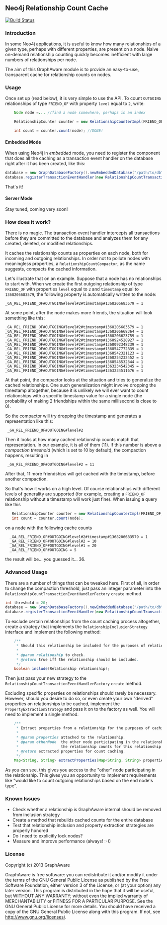 Neo4j Relationship Count Cache
------------------------------

[![Build Status](https://travis-ci.org/graphaware/neo4j-relcount.png)](https://travis-ci.org/graphaware/neo4j-relcount)

### Introduction

In some Neo4j applications, it is useful to know how many relationships of a given type, perhaps with different properties,
are present on a node. Naive on-demand relationship counting quickly becomes inefficient with large numbers of relationships
per node.

The aim of this GraphAware module is to provide an easy-to-use, transparent cache for relationship counts on nodes.

### Usage


Once set up (read below), it is very simple to use the API. To count `OUTGOING` relationships of type `FRIEND_OF` with property
 `level` equal to `2`, write:

```java
    Node node =... //find a node somewhere, perhaps in an index

    RelationshipCounter counter = new RelationshipCounterImpl(FRIEND_OF, OUTGOING).with("level", "2");

    int count = counter.count(node); //DONE!
```

#### Embedded Mode

When using Neo4j in _embedded_ mode, you need to register the component that does all the caching as a transaction event
handler on the database right after it has been created, like this:

```java
database = new GraphDatabaseFactory().newEmbeddedDatabase("/path/to/db");
database.registerTransactionEventHandler(new RelationshipCountTransactionEventHandlerFactory().create());
```

That's it!

#### Server Mode

Stay tuned, coming very soon!

### How does it work?

There is no magic. The transaction event handler intercepts all transactions before they are committed to the database
and analyzes them for any created, deleted, or modified relationships.

It caches the relationship counts as properties on each node, both for incoming and outgoing relationships. In order not
to pollute nodes with meaningless properties, a `RelationshipCountCompactor`, as the name suggests, compacts the cached
information.

Let's illustrate that on an example. Suppose that a node has no relationships to start with. When we create the first outgoing
relationship of type `FRIEND_OF` with properties `level` equal to `2` and `timestamp` equal to `1368206683579`, the following property
is automatically written to the node:

    _GA_REL_FRIEND_OF#OUTGOING#level#2#timestamp#1368206683579 = 1

At some point, after the node makes more friends, the situation will look something like this:

    _GA_REL_FRIEND_OF#OUTGOING#level#2#timestamp#1368206683579 = 1
    _GA_REL_FRIEND_OF#OUTGOING#level#2#timestamp#1368206668364 = 1
    _GA_REL_FRIEND_OF#OUTGOING#level#2#timestamp#1368206623759 = 1
    _GA_REL_FRIEND_OF#OUTGOING#level#2#timestamp#1368924528927 = 1
    _GA_REL_FRIEND_OF#OUTGOING#level#2#timestamp#1368092348239 = 1
    _GA_REL_FRIEND_OF#OUTGOING#level#2#timestamp#1368547772839 = 1
    _GA_REL_FRIEND_OF#OUTGOING#level#2#timestamp#1368542321123 = 1
    _GA_REL_FRIEND_OF#OUTGOING#level#2#timestamp#1368254232452 = 1
    _GA_REL_FRIEND_OF#OUTGOING#level#2#timestamp#1368546532344 = 1
    _GA_REL_FRIEND_OF#OUTGOING#level#2#timestamp#1363234542345 = 1
    _GA_REL_FRIEND_OF#OUTGOING#level#2#timestamp#1363234511676 = 1

At that point, the compactor looks at the situation and tries to generalize the cached relationships. One such generalization
might involve dropping the timestamp altogether, because it is unlikely we will ever want to count relationships with a specific
timestamp value for a single node (the probability of making 2 friendships within the same millisecond is close to 0).

So the compactor will try dropping the timestamp and generates a representation like this:

     _GA_REL_FRIEND_OF#OUTGOING#level#2

Then it looks at how many cached relationship counts match that representation. In our example, it is all of them (11). If
this number is above a *compaction threshold* (which is set to 10 by default), the compaction happens, resulting in

     _GA_REL_FRIEND_OF#OUTGOING#level#2 = 11

After that, 11 more friendships will get cached with the timestamp, before another compaction.

So that's how it works on a high level. Of course relationships with different levels of generality are supported
(for example, creating a `FRIEND_OF` relationship without a timestamp will work just fine). When issuing a query
 like this

 ```java
    RelationshipCounter counter = new RelationshipCounterImpl(FRIEND_OF, OUTGOING);
    int count = counter.count(node);
 ```

on a node with the following cache counts

      _GA_REL_FRIEND_OF#OUTGOING#level#2#timestamp#1368206683579 = 1
      _GA_REL_FRIEND_OF#OUTGOING#level#2 = 10
      _GA_REL_FRIEND_OF#OUTGOING#level#1 = 20
      _GA_REL_FRIEND_OF#OUTGOING = 5

the result will be... you guessed it... 36.

### Advanced Usage

There are a number of things that can be tweaked here. First of all, in order to change the compaction threshold,
just pass an integer parameter into the `RelationshipCountTransactionEventHandlerFactory` `create` method.

```java
int threshold = 20;
database = new GraphDatabaseFactory().newEmbeddedDatabase("/path/to/db");
database.registerTransactionEventHandler(new RelationshipCountTransactionEventHandlerFactory().create(threshold));
```

To exclude certain relationships from the count caching process altogether, create a strategy that implements the
`RelationshipInclusionStrategy` interface and implement the following method:

```java
    /**
     * Should this relationship be included for the purposes of relationship count caching.
     *
     * @param relationship to check.
     * @return true iff the relationship should be included.
     */
    boolean include(Relationship relationship);
```

Then just pass your new strategy to the `RelationshipCountTransactionEventHandlerFactory` `create` method.

Excluding specific properties on relationships should rarely be necessary. However, should you desire to do so,
or even create your own "derived" properties on relationships to be cached, implement the `PropertyExtractionStrategy`
and pass it on to the factory as well. You will need to implement a single method:

```java
    /**
     * Extract properties from a relationship for the purposes of caching the relationship's count on a node (a.k.a. "this node").
     *
     * @param properties attached to the relationship.
     * @param otherNode  the other node participating in the relationship. By "other", we mean NOT the node on which
     *                   the relationship counts for this relationship are being updated as a part of this call.
     * @return extracted properties for count caching.
     */
    Map<String, String> extractProperties(Map<String, String> properties, Node otherNode);
```

As you can see, this gives you access to the "other" node participating in the relationship. This gives you an opportunity
to implement requirements like "would like to count outgoing relationships based on the end node's type".

### Known Issues

* Check whether a relationship is GraphAware internal should be removed from inclusion strategy
* Create a method that rebuilds cached counts for the entire database
* Test that relationship inclusion and property extraction strategies are properly honored
* Do I need to explicitly lock nodes?
* Measure and improve performance (always! :-))

### License

Copyright (c) 2013 GraphAware

GraphAware is free software: you can redistribute it and/or modify it under the terms of the GNU General Public License
as published by the Free Software Foundation, either version 3 of the License, or (at your option) any later version.
This program is distributed in the hope that it will be useful, but WITHOUT ANY WARRANTY; without even the implied
warranty of MERCHANTABILITY or FITNESS FOR A PARTICULAR PURPOSE. See the GNU General Public License for more details.
You should have received a copy of the GNU General Public License along with this program.  If not, see <http://www.gnu.org/licenses/>.
